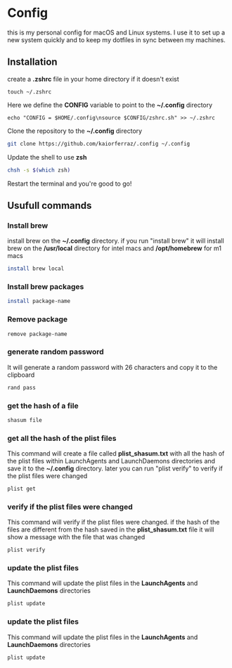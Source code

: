 # Config

this is my personal config for macOS and Linux systems. I use it to set up a new system quickly and to keep my dotfiles in sync between my machines.

## Installation

create a <b>.zshrc</b> file in your home directory if it doesn't exist

```shell
touch ~/.zshrc
```

Here we define the <b>CONFIG</b> variable to point to the <b>~/.config</b> directory

```shell
echo "CONFIG = $HOME/.config\nsource $CONFIG/zshrc.sh" >> ~/.zshrc
```

Clone the repository to the <b>~/.config</b> directory

```bash
git clone https://github.com/kaiorferraz/.config ~/.config
```

Update the shell to use <b>zsh</b>

```bash
chsh -s $(which zsh)
```

Restart the terminal and you're good to go!

## Usufull commands

### Install brew

install brew on the <b>~/.config</b> directory. if you run "install brew" it will install brew on the <b>/usr/local</b> directory for intel macs and <b>/opt/homebrew</b> for m1 macs

```bash
install brew local
```

### Install brew packages

```bash
install package-name
```

### Remove package

```bash
remove package-name
```

### generate random password

It will generate a random password with 26 characters and copy it to the clipboard

```bash
rand pass
```

### get the hash of a file

```bash
shasum file
```

### get all the hash of the plist files

This command will create a file called <b>plist_shasum.txt</b> with all the hash of the plist files within LaunchAgents and LaunchDaemons directories and save it to the <b>~/.config</b> directory. later you can run "plist verify" to verify if the plist files were changed

```bash
plist get
```

### verify if the plist files were changed

This command will verify if the plist files were changed. if the hash of the files are different from the hash saved in the <b>plist_shasum.txt</b> file it will show a message with the file that was changed

```bash
plist verify
```

### update the plist files

This command will update the plist files in the <b>LaunchAgents</b> and <b>LaunchDaemons</b> directories

```bash
plist update
```

### update the plist files

This command will update the plist files in the <b>LaunchAgents</b> and <b>LaunchDaemons</b> directories

```bash
plist update
```
